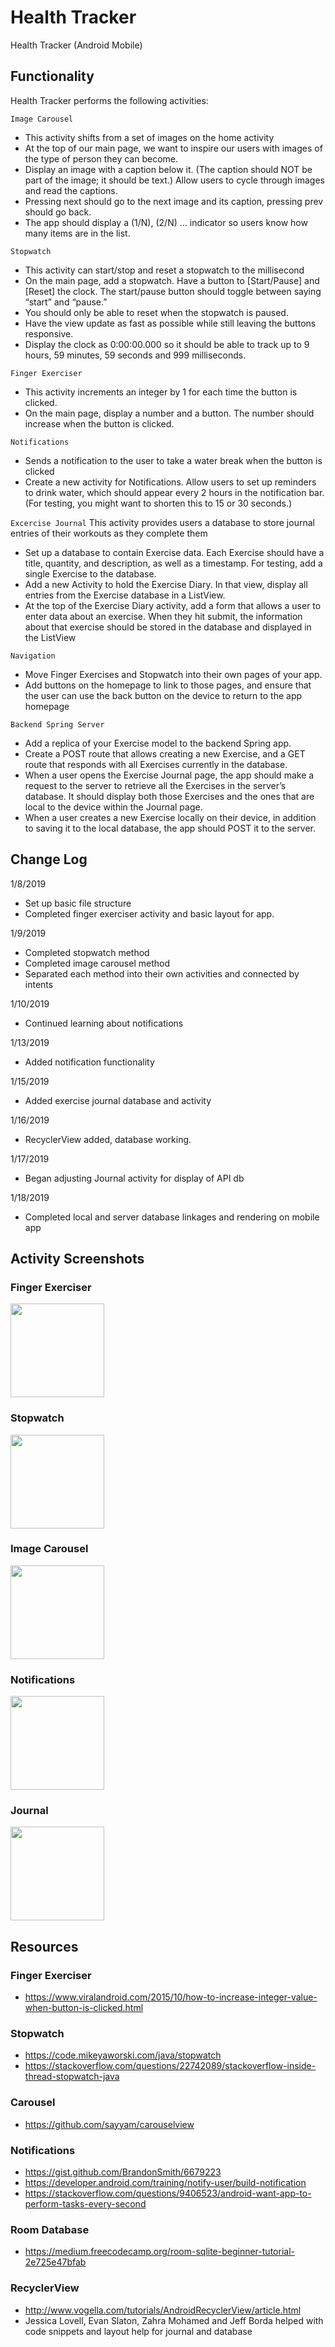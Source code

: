 # Health Tracker
Health Tracker (Android Mobile)

## Functionality
Health Tracker performs the following activities:

`Image Carousel`
* This activity shifts from a set of images on the home activity
* At the top of our main page, we want to inspire our users with images of the type of person they can become.
* Display an image with a caption below it. (The caption should NOT be part of the image; it should be text.) Allow users to cycle through images and read the captions. 
* Pressing next should go to the next image and its caption, pressing prev should go back. 
* The app should display a (1/N), (2/N) … indicator so users know how many items are in the list.

`Stopwatch`
* This activity can start/stop and reset a stopwatch to the millisecond
* On the main page, add a stopwatch. Have a button to [Start/Pause] and [Reset] the clock. The start/pause button should toggle between saying “start” and “pause.” 
* You should only be able to reset when the stopwatch is paused.
* Have the view update as fast as possible while still leaving the buttons responsive.
* Display the clock as 0:00:00.000 so it should be able to track up to 9 hours, 59 minutes, 59 seconds and 999 milliseconds.

`Finger Exerciser`
* This activity increments an integer by 1 for each time the button is clicked.
* On the main page, display a number and a button. The number should increase when the button is clicked.

`Notifications`
* Sends a notification to the user to take a water break when the button is clicked
* Create a new activity for Notifications. Allow users to set up reminders to drink water, which should appear every 2 hours in the notification bar. (For testing, you might want to shorten this to 15 or 30 seconds.)
 
`Excercise Journal`
This activity provides users a database to store journal entries of their workouts as they complete them
* Set up a database to contain Exercise data. Each Exercise should have a title, quantity, and description, as well as a timestamp. For testing, add a single Exercise to the database.
* Add a new Activity to hold the Exercise Diary. In that view, display all entries from the Exercise database in a ListView.
* At the top of the Exercise Diary activity, add a form that allows a user to enter data about an exercise. When they hit submit, the information about that exercise should be stored in the database and displayed in the ListView

`Navigation`
* Move Finger Exercises and Stopwatch into their own pages of your app. 
* Add buttons on the homepage to link to those pages, and ensure that the user can use the back button on the device to return to the app homepage

`Backend Spring Server`
* Add a replica of your Exercise model to the backend Spring app. 
* Create a POST route that allows creating a new Exercise, and a GET route that responds with all Exercises currently in the database. 
* When a user opens the Exercise Journal page, the app should make a request to the server to retrieve all the Exercises in the server’s database. It should display both those Exercises and the ones that are local to the device within the Journal page.
* When a user creates a new Exercise locally on their device, in addition to saving it to the local database, the app should POST it to the server.
  


## Change Log
1/8/2019
- Set up basic file structure
- Completed finger exerciser activity and basic layout for app.

1/9/2019
- Completed stopwatch method
- Completed image carousel method
- Separated each method into their own activities and connected by intents

1/10/2019
- Continued learning about notifications

1/13/2019
- Added notification functionality

1/15/2019
- Added exercise journal database and activity

1/16/2019
- RecyclerView added, database working.

1/17/2019
- Began adjusting Journal activity for display of API db

1/18/2019
- Completed local and server database linkages and rendering on mobile app

## Activity Screenshots
### Finger Exerciser
<p float="left">
  <img src="./screenshots/Screenshot_FingerExcerciser.png" width="150" />
</p>

### Stopwatch
<p float="left">
  <img src="./screenshots/Screenshot_Stopwatch.png" width="150" />
</p>

### Image Carousel
<p float="left">
  <img src="./screenshots/Screenshot_MainActivity.png" width="150" />
</p>

### Notifications
<p float="left">
  <img src="./screenshots/Screenshot_Notifications.png" width="150" />
</p>

### Journal
<p float="left">
  <img src="./screenshots/Screenshot_ExerciseJournal.png" width="150" />
</p>

## Resources
### Finger Exerciser
* https://www.viralandroid.com/2015/10/how-to-increase-integer-value-when-button-is-clicked.html

### Stopwatch
* https://code.mikeyaworski.com/java/stopwatch
* https://stackoverflow.com/questions/22742089/stackoverflow-inside-thread-stopwatch-java

### Carousel
* https://github.com/sayyam/carouselview

### Notifications
* https://gist.github.com/BrandonSmith/6679223
* https://developer.android.com/training/notify-user/build-notification
* https://stackoverflow.com/questions/9406523/android-want-app-to-perform-tasks-every-second

### Room Database
* https://medium.freecodecamp.org/room-sqlite-beginner-tutorial-2e725e47bfab

### RecyclerView
* http://www.vogella.com/tutorials/AndroidRecyclerView/article.html
* Jessica Lovell, Evan Slaton, Zahra Mohamed and Jeff Borda helped with code snippets and layout help for journal and database
